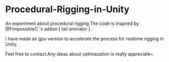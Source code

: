 # Procedural-Rigging-in-Unity

An experiment about procedural rigging.The code is inspired by @FimpossibleC 's addon [ tail animator ].

I have made an gpu version to accelerate the process for realtime rigging in Unity.

Feel free to contact.Any ideas about optimazation is really appreciate~
